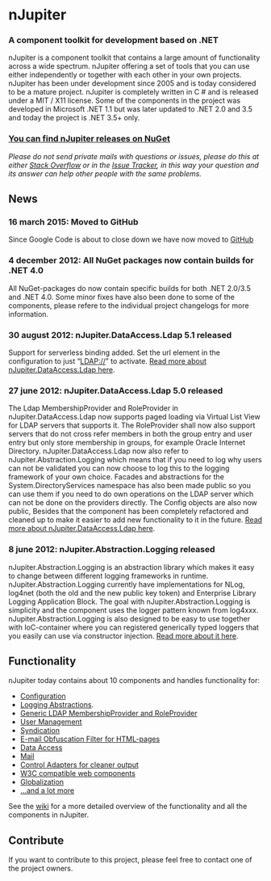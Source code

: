 nJupiter
========
### A component toolkit for development based on .NET

nJupiter is a component toolkit that contains a large amount of
functionality across a wide spectrum. nJupiter offering a set of tools
that you can use either independently or together with each other in
your own projects. nJupiter has been under development since 2005 and is
today considered to be a mature project. nJupiter is completely written
in C \# and is released under a MIT / X11 license. Some of the
components in the project was developed in Microsoft .NET 1.1 but was
later updated to .NET 2.0 and 3.5 and today the project is .NET 3.5+
only.

### [You can find nJupiter releases on NuGet](https://nuget.org/packages?q=njupiter)

*Please do not send private mails with questions or issues, please do
 this at either [Stack Overflow](http://stackoverflow.com/) or in the
 [Issue Tracker](https://github.com/njupiter/njupiter/issues), in
 this way your question and its answer can help other people with the
 same problems.*

News
----

### 16 march 2015: Moved to GitHub

Since Google Code is about to close down we have now moved to [GitHub](https://github.com/njupiter/njupiter)

### 4 december 2012: All NuGet packages now contain builds for .NET 4.0

All NuGet-packages do now contain specific builds for both .NET 2.0/3.5
and .NET 4.0. Some minor fixes have also been done to some of the
components, please refere to the individual project changelogs for more
information.

### 30 august 2012: nJupiter.DataAccess.Ldap 5.1 released

Support for serverless binding added. Set the url element in the
configuration to just “<LDAP://>” to activate. [Read more about nJupiter.DataAccess.Ldap here](https://github.com/njupiter/njupiter/wiki/nJupiterDataAccessLdap).

### 27 june 2012: nJupiter.DataAccess.Ldap 5.0 released

The Ldap MembershipProvider and RoleProvider in nJupiter.DataAccess.Ldap
now supports paged loading via Virtual List View for LDAP servers that
supports it. The RoleProvider shall now also support servers that do not
cross refer members in both the group entry and user entry but only
store membership in groups, for example Oracle Internet Directory.
nJupiter.DataAccess.Ldap now also refer to nJupiter.Abstraction.Logging
which means that if you need to log why users can not be validated you
can now choose to log this to the logging framework of your own choice.
Facades and abstractions for the System.DirectoryServices namespace has
also been made public so you can use them if you need to do own
operations on the LDAP server which can not be done on the providers
directly. The Config objects are also now public, Besides that the
component has been completely refactored and cleaned up to make it
easier to add new functionality to it in the future.
[Read more about nJupiter.DataAccess.Ldap here](https://github.com/njupiter/njupiter/wiki/nJupiterDataAccessLdap).

### 8 june 2012: nJupiter.Abstraction.Logging released

nJupiter.Abstraction.Logging is an abstraction library which makes it
easy to change between different logging frameworks in runtime.
nJupiter.Abstraction.Logging currently have implementations for NLog,
log4net (both the old and the new public key token) and Enterprise
Library Logging Application Block. The goal with
nJupiter.Abstraction.Logging is simplicity and the component uses the
logger pattern known from log4xxx. nJupiter.Abstraction.Logging is also
designed to be easy to use together with IoC-container where you can
registered generically typed loggers that you easily can use via
constructor injection. [Read more about it
here](https://github.com/njupiter/njupiter/wiki/nJupiterAbstractionLogging).

Functionality
-------------

nJupiter today contains about 10 components and handles functionality
for:

-   [Configuration](https://github.com/njupiter/njupiter/wiki/nJupiterConfiguration)
-   [Logging Abstractions](https://github.com/njupiter/njupiter/wiki/nJupiterAbstractionLogging).
-   [Generic LDAP MembershipProvider and RoleProvider](https://github.com/njupiter/njupiter/wiki/nJupiterDataAccessLdap)
-   [User Management](https://github.com/njupiter/njupiter/wiki/nJupiterDataAccessUsers)
-   [Syndication](https://github.com/njupiter/njupiter/wiki/nJupiterWebSyndication)
-   [E-mail Obfuscation Filter for HTML-pages](https://github.com/njupiter/njupiter/wiki/nJupiterWebUIEmailObfuscator)
-   [Data Access](https://github.com/njupiter/njupiter/wiki/nJupiterDataAccess)
-   [Mail](https://github.com/njupiter/njupiter/wiki/nJupiterNetMail)
-   [Control Adapters for cleaner output](https://github.com/njupiter/njupiter/wiki/nJupiterWebUI)
-   [W3C compatible web components](https://github.com/njupiter/njupiter/wiki/nJupiterWebUI)
-   [Globalization](https://github.com/njupiter/njupiter/wiki/nJupiterGlobalization)
-   [...and a lot more](https://github.com/njupiter/njupiter/wiki)

See the [wiki](https://github.com/njupiter/njupiter/wiki) for a more detailed overview of the functionality and all the components
in nJupiter.

Contribute
----------

If you want to contribute to this project, please feel free to contact
one of the project owners.
